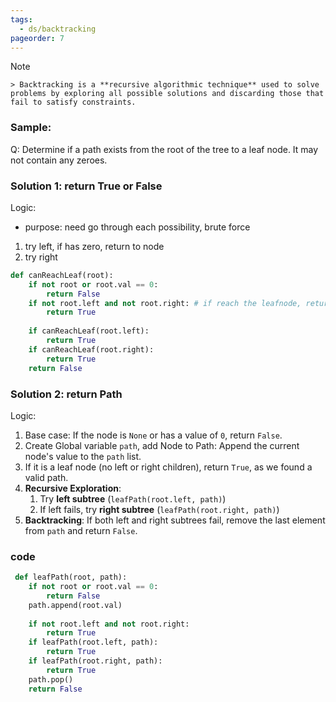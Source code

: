 ```yaml
---
tags:
  - ds/backtracking
pageorder: 7
---
```

> [!NOTE]
    > Backtracking is a **recursive algorithmic technique** used to solve problems by exploring all possible solutions and discarding those that fail to satisfy constraints.
### Sample:

Q: Determine if a path exists from the root of the tree to a leaf node. It may not contain any zeroes.

### Solution 1: return True or False

Logic:
- purpose: need go through each possibility, brute force
1. try left, if has zero, return to node
2. try right

```python
def canReachLeaf(root):
    if not root or root.val == 0:
        return False
    if not root.left and not root.right: # if reach the leafnode, return True
        return True
        
    if canReachLeaf(root.left): 
        return True
    if canReachLeaf(root.right):
        return True
    return False
```

### Solution 2: return Path
Logic:
1. Base case: If the node is `None` or has a value of `0`, return `False`.
2. Create Global variable `path`, add Node to Path: Append the current node's value to the `path` list.
3. If it is a leaf node (no left or right children), return `True`, as we found a valid path.
4. **Recursive Exploration**:
    1. Try **left subtree** (`leafPath(root.left, path)`)
    2. If left fails, try **right subtree** (`leafPath(root.right, path)`)
5. **Backtracking**: If both left and right subtrees fail, remove the last element from `path` and return `False`.
### code
```python
 def leafPath(root, path):
    if not root or root.val == 0:
        return False
    path.append(root.val)
 
    if not root.left and not root.right:
        return True
    if leafPath(root.left, path):
        return True
    if leafPath(root.right, path):
        return True
    path.pop()
    return False
```